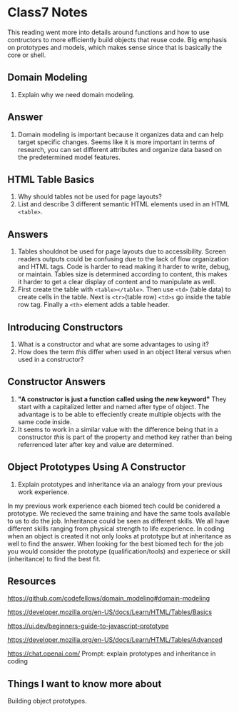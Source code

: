 # Class7 Notes

This reading went more into details around functions and how to use contructors to more efficiently build objects that reuse code. Big emphasis on prototypes and models, which makes sense since that is basically the core or shell.

## Domain Modeling

1. Explain why we need domain modeling.

## Answer

1. Domain modeling is important because it organizes data and can help target specific changes. Seems like it is more important in terms of research, you can set different attributes and organize data based on the predetermined model features.

## HTML Table Basics

1. Why should tables not be used for page layouts?
2. List and describe 3 different semantic HTML elements used in an HTML `<table>`.

## Answers

1. Tables shouldnot be used for page layouts due to accessibility. Screen readers outputs could be confusing due to the lack of flow organization and HTML tags. Code is harder to read making it harder to write, debug, or maintain. Tables size is determined according to content, this makes it harder to get a clear display of content and to manipulate as well.
2. First create the table with `<table></table>`.
Then use `<td>` (table data) to create cells in the table.
Next is `<tr>`(table row) `<td>s` go inside the table row tag.
Finally a `<th>` element adds a table header.

## Introducing Constructors

1. What is a constructor and what are some advantages to using it?
2. How does the term *this* differ when used in an object literal versus when used in a constructor?

## Constructor Answers

1. **"A constructor is just a function called using the *new* keyword"** They start with a capitalized letter and named after type of object. The advantage is to be able to effeciently create multiple objects with the same code inside.
2. It seems to work in a similar value with the difference being that in a constructor *this* is part of the property and method key rather than being referrenced later after key and value are determined.

## Object Prototypes Using A Constructor

1. Explain prototypes and inheritance via an analogy from your previous work experience.

In my previous work experience each biomed tech could be conidered a prototype. We recieved the same training and have the same tools available to us to do the job. Inheritance could be seen as different skills. We all have different skills ranging from physical strength to life experience. In coding when an object is created it not only looks at prototype but at inheritance as well to find the answer. When looking for the best biomed tech for the job you would consider the prototype (qualification/tools) and experiece or skill (inheritance) to find the best fit.

## Resources

<https://github.com/codefellows/domain_modeling#domain-modeling>

<https://developer.mozilla.org/en-US/docs/Learn/HTML/Tables/Basics>

<https://ui.dev/beginners-guide-to-javascript-prototype>

<https://developer.mozilla.org/en-US/docs/Learn/HTML/Tables/Advanced>

<https://chat.openai.com/> Prompt: explain prototypes and inheritance in coding

## Things I want to know more about

Building object prototypes.
